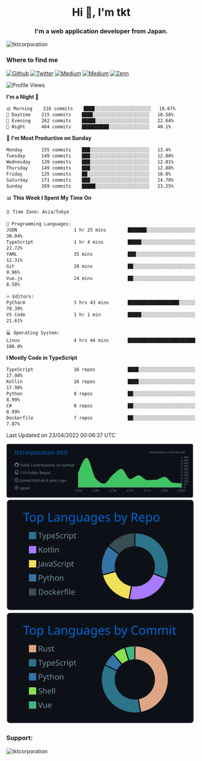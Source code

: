 <h1 align="center">Hi 👋, I'm tkt</h1>
<h3 align="center">I'm a web application developer from Japan.</h3>

<p align="left"> <img src="https://komarev.com/ghpvc/?username=tktcorporation&label=Profile%20views&color=0e75b6&style=flat" alt="tktcorporation" /> </p>

<h3>Where to find me</h3>
<p>
<a href="https://github.com/tktcorporation" target="_blank"><img alt="Github" src="https://img.shields.io/badge/GitHub-%2312100E.svg?&style=for-the-badge&logo=Github&logoColor=white" /></a>
<a href="https://twitter.com/tktcorporation" target="_blank"><img alt="Twitter" src="https://img.shields.io/badge/twitter-%231DA1F2.svg?&style=for-the-badge&logo=twitter&logoColor=white" /></a>
<a href="https://www.linkedin.com/in/tktcorporation" target="_blank"><img alt="Medium" src="https://img.shields.io/badge/linkdin-0a66c2.svg?&style=for-the-badge&logo=linkedin&logoColor=white" /></a>
<a href="https://qiita.com/tktcorporation" target="_blank"><img alt="Medium" src="https://img.shields.io/badge/qiita-55C500.svg?&style=for-the-badge&logo=qiita&logoColor=white" /></a>
<a href="https://zenn.dev/tktcorporation" target="_blank"><img alt="Zenn" src="https://img.shields.io/badge/Zenn-3EA8FF.svg?&style=for-the-badge&logo=Zenn&logoColor=white" /></a>
</p>
  
<!--START_SECTION:waka-->
![Profile Views](http://img.shields.io/badge/Profile%20Views-2-blue)

**I'm a Night 🦉** 

```text
🌞 Morning    216 commits    ████░░░░░░░░░░░░░░░░░░░░░   18.67% 
🌆 Daytime    215 commits    ████░░░░░░░░░░░░░░░░░░░░░   18.58% 
🌃 Evening    262 commits    █████░░░░░░░░░░░░░░░░░░░░   22.64% 
🌙 Night      464 commits    ██████████░░░░░░░░░░░░░░░   40.1%

```
📅 **I'm Most Productive on Sunday** 

```text
Monday       155 commits    ███░░░░░░░░░░░░░░░░░░░░░░   13.4% 
Tuesday      149 commits    ███░░░░░░░░░░░░░░░░░░░░░░   12.88% 
Wednesday    139 commits    ███░░░░░░░░░░░░░░░░░░░░░░   12.01% 
Thursday     149 commits    ███░░░░░░░░░░░░░░░░░░░░░░   12.88% 
Friday       125 commits    ██░░░░░░░░░░░░░░░░░░░░░░░   10.8% 
Saturday     171 commits    ███░░░░░░░░░░░░░░░░░░░░░░   14.78% 
Sunday       269 commits    █████░░░░░░░░░░░░░░░░░░░░   23.25%

```


📊 **This Week I Spent My Time On** 

```text
⌚︎ Time Zone: Asia/Tokyo

💬 Programming Languages: 
JSON                     1 hr 25 mins        ███████░░░░░░░░░░░░░░░░░░   30.04% 
TypeScript               1 hr 4 mins         █████░░░░░░░░░░░░░░░░░░░░   22.72% 
YAML                     35 mins             ███░░░░░░░░░░░░░░░░░░░░░░   12.31% 
Git                      28 mins             ██░░░░░░░░░░░░░░░░░░░░░░░   9.96% 
Vue.js                   24 mins             ██░░░░░░░░░░░░░░░░░░░░░░░   8.58%

🔥 Editors: 
PyCharm                  3 hrs 43 mins       ███████████████████░░░░░░   78.39% 
VS Code                  1 hr 1 min          █████░░░░░░░░░░░░░░░░░░░░   21.61%

💻 Operating System: 
Linux                    4 hrs 44 mins       █████████████████████████   100.0%

```

**I Mostly Code in TypeScript** 

```text
TypeScript               16 repos            ████░░░░░░░░░░░░░░░░░░░░░   17.98% 
Kotlin                   16 repos            ████░░░░░░░░░░░░░░░░░░░░░   17.98% 
Python                   8 repos             ██░░░░░░░░░░░░░░░░░░░░░░░   8.99% 
C#                       8 repos             ██░░░░░░░░░░░░░░░░░░░░░░░   8.99% 
Dockerfile               7 repos             ██░░░░░░░░░░░░░░░░░░░░░░░   7.87%

```



 Last Updated on 23/04/2022 00:06:37 UTC
<!--END_SECTION:waka-->

[![](https://raw.githubusercontent.com/tktcorporation/tktcorporation/master/profile-summary-card-output/github_dark/0-profile-details.svg)](https://github.com/vn7n24fzkq/github-profile-summary-cards)
[![](https://raw.githubusercontent.com/tktcorporation/tktcorporation/master/profile-summary-card-output/github_dark/1-repos-per-language.svg)](https://github.com/vn7n24fzkq/github-profile-summary-cards) [![](https://raw.githubusercontent.com/tktcorporation/tktcorporation/master/profile-summary-card-output/github_dark/2-most-commit-language.svg)](https://github.com/vn7n24fzkq/github-profile-summary-cards)

<h3 align="left">Support:</h3>
<p><a href="https://www.buymeacoffee.com/tktcorporation"> <img align="left" src="https://cdn.buymeacoffee.com/buttons/v2/default-yellow.png" height="50" width="210" alt="tktcorporation" /></a></p><br><br>
